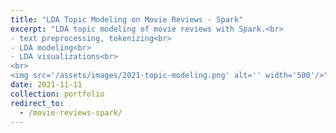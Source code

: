 ```yaml
---
title: "LDA Topic Modeling on Movie Reviews - Spark"
excerpt: "LDA topic modeling of movie reviews with Spark.<br>
- text preprocessing, tokenizing<br>
- LDA modeling<br>
- LDA visualizations<br>
<br>
<img src='/assets/images/2021-topic-modeling.png' alt='' width='500'/>"
date: 2021-11-11
collection: portfolio
redirect_to: 
  - /movie-reviews-spark/
---
```

